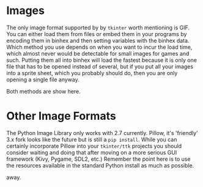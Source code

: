 Images
======

The only image format supported by by `tkinter` worth mentioning is
GIF. You can either load them from files or embed them in your programs by
encoding them in binhex and then setting variables with the binhex data.
Which method you use depends on when you want to incur the load time,
which almost never would be detectable for small images for games and
such. Putting them all into binhex will load the fastest because it
is only one file that has to be opened instead of several, but if you
put all your images into a sprite sheet, which you probably should do,
then you are only opening a single file anyway.

Both methods are show here.

Other Image Formats
===================

The Python Image Library only works with 2.7 currently. Pillow, it's
'friendly' 3.x fork looks like the future but is still a `pip install`.
While you can certainly incorporate Pillow into your `tkinter/ttk`
projects you should consider waiting and doing that after moving on a
more serious GUI framework (Kivy, Pygame, SDL2, etc.) Remember the point
here is to use the resources available in the standard Python install
as much as possible.

away.

